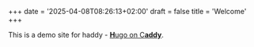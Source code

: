 +++
date = '2025-04-08T08:26:13+02:00'
draft = false
title = 'Welcome'
+++


This is a demo site for haddy - [**H**ugo on C**addy**][haddy].

[haddy]: https://github.com/mwmahlberg/haddy "haddy project site on GitHub"
